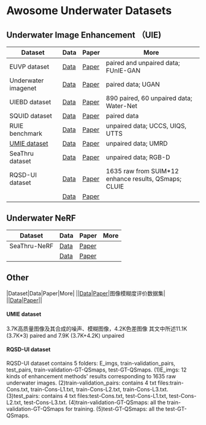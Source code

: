 Awosome Underwater Datasets
============================
Underwater Image Enhancement （UIE)
----------------------------
|Dataset|Data|Paper|More|
| --- | --- | --- | --- |
|EUVP dataset|[Data](http://irvlab.cs.umn.edu/resources/euvp-dataset)|[Paper](https://arxiv.org/abs/1903.09766)|paired and unpaired data; FUnIE-GAN|
|Underwater imagenet|[Data](http://irvlab.cs.umn.edu/resources/)|[Paper](https://ieeexplore.ieee.org/document/8460552)|paired data; UGAN|
|UIEBD dataset|[Data](https://li-chongyi.github.io/proj_benchmark.html)|[Paper](https://arxiv.org/abs/1901.05495)|890 paired, 60 unpaired data; Water-Net|
|SQUID dataset|[Data](http://csms.haifa.ac.il/profiles/tTreibitz/datasets/ambient_forwardlooking/index.html)|[Paper](https://arxiv.org/abs/1811.01343)|paired data|
|RUIE benchmark|[Data](https://github.com/dlut-dimt/Realworld-Underwater-Image-Enhancement-RUIE-Benchmark)|[Paper](https://arxiv.org/abs/1901.05320)|unpaired data; UCCS, UIQS, UTTS|
|[UMIE dataset](#UMIE-dataset)|[Data](https://github.com/Idea89560041/UMIE)|[Paper](https://ieeexplore.ieee.org/document/10275315)|unpaired data; UMRD|
|SeaThru dataset|[Data](https://www.kaggle.com/datasets/colorlabeilat/seathru-dataset?resource=download)|[Paper](https://openaccess.thecvf.com/content_CVPR_2019/papers/Akkaynak_Sea-Thru_A_Method_for_Removing_Water_From_Underwater_Images_CVPR_2019_paper.pdf)|unpaired data; RGB-D|
|RQSD-UI dataset|[Data](https://justwj.github.io/CLUIE-Net.html/)|[Paper](https://justwj.github.io/CLUIE-Net.html/)|1635 raw from SUIM*12 enhance results, QSmaps; CLUIE|
||[Data]()|[Paper]()||

Underwater NeRF
----------------------------
|Dataset|Data|Paper|More|
| --- | --- | --- | --- |
|SeaThru-NeRF|[Data](https://sea-thru-nerf.github.io/)|[Paper](https://arxiv.org/pdf/2304.07743.pdf)||
||[Data]()|[Paper]()||

Other
---------------------------
|Dataset|Data|Paper|More|
||[Data](https://github.com/yzliangHIK2022/SSRanking-for-Object-BA)|[Paper](https://github.com/yzliangHIK2022/SSRanking-for-Object-BA)|图像模糊度评价数据集|
||[Data]()|[Paper]()||

#### UMIE dataset
3.7K高质量图像及其合成的噪声、模糊图像，4.2K色差图像
其文中所述11.1K (3.7K*3) paired and 7.9K (3.7K+4.2K) unpaired
#### RQSD-UI dataset
RQSD-UI dataset contains 5 folders: E_imgs, train-validation_pairs, test_pairs, train-validation-GT-QSmaps, test-GT-QSmaps.
(1)E_imgs: 12 kinds of enhancement methods' results corresponding to 1635 raw underwater images.
(2)train-validation_pairs: contains 4 txt files:train-Cons.txt, train-Cons-L1.txt, train-Cons-L2.txt, train-Cons-L3.txt.
(3)test_pairs: contains 4 txt files:test-Cons.txt, test-Cons-L1.txt, test-Cons-L2.txt, test-Cons-L3.txt.
(4)train-validation-GT-QSmaps: all the train-validation-GT-QSmaps for training.
(5)test-GT-QSmaps: all the test-GT-QSmaps.
